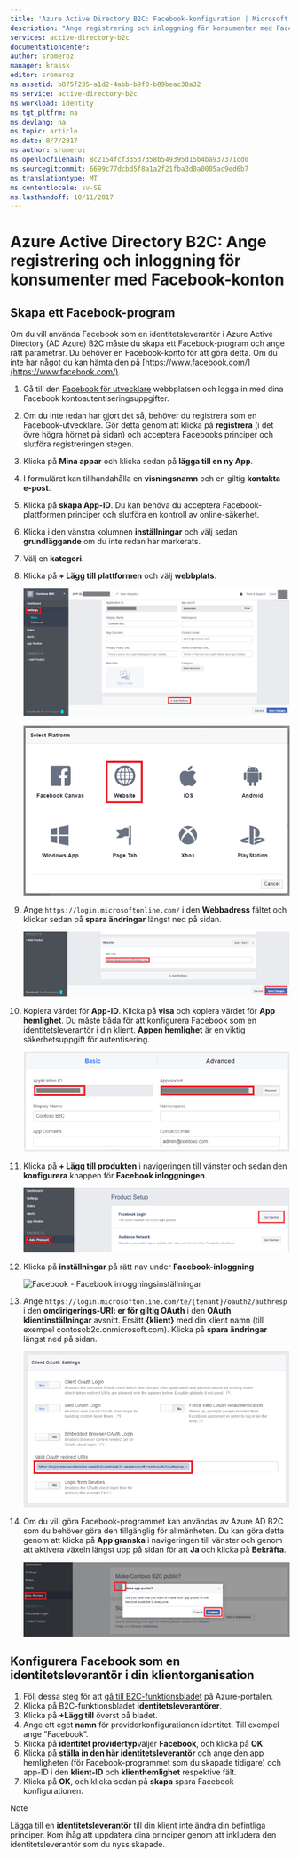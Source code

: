 ```yaml
---
title: 'Azure Active Directory B2C: Facebook-konfiguration | Microsoft Docs'
description: "Ange registrering och inloggning för konsumenter med Facebook-konton i dina program som skyddas av Azure Active Directory B2C."
services: active-directory-b2c
documentationcenter: 
author: sromeroz
manager: krassk
editor: sromeroz
ms.assetid: b875f235-a1d2-4abb-b9f0-b89beac38a32
ms.service: active-directory-b2c
ms.workload: identity
ms.tgt_pltfrm: na
ms.devlang: na
ms.topic: article
ms.date: 8/7/2017
ms.author: sromeroz
ms.openlocfilehash: 8c2154fcf33537358b549395d15b4ba937371cd0
ms.sourcegitcommit: 6699c77dcbd5f8a1a2f21fba3d0a0005ac9ed6b7
ms.translationtype: MT
ms.contentlocale: sv-SE
ms.lasthandoff: 10/11/2017
---
```

# <a name="azure-active-directory-b2c-provide-sign-up-and-sign-in-to-consumers-with-facebook-accounts"></a>Azure Active Directory B2C: Ange registrering och inloggning för konsumenter med Facebook-konton
## <a name="create-a-facebook-application"></a>Skapa ett Facebook-program
Om du vill använda Facebook som en identitetsleverantör i Azure Active Directory (AD Azure) B2C måste du skapa ett Facebook-program och ange rätt parametrar. Du behöver en Facebook-konto för att göra detta. Om du inte har något du kan hämta den på [https://www.facebook.com/](https://www.facebook.com/).

1. Gå till den [Facebook för utvecklare](https://developers.facebook.com/) webbplatsen och logga in med dina Facebook kontoautentiseringsuppgifter.
2. Om du inte redan har gjort det så, behöver du registrera som en Facebook-utvecklare. Gör detta genom att klicka på **registrera** (i det övre högra hörnet på sidan) och acceptera Facebooks principer och slutföra registreringen stegen.
3. Klicka på **Mina appar** och klicka sedan på **lägga till en ny App**. 
4. I formuläret kan tillhandahålla en **visningsnamn** och en giltig **kontakta e-post**.
5. Klicka på **skapa App-ID**. Du kan behöva du acceptera Facebook-plattformen principer och slutföra en kontroll av online-säkerhet.
6. Klicka i den vänstra kolumnen **inställningar** och välj sedan **grundläggande** om du inte redan har markerats.
7. Välj en **kategori**. 
8. Klicka på **+ Lägg till plattformen** och välj **webbplats**.
   
    ![Facebook - inställningar](./media/active-directory-b2c-setup-fb-app/fb-settings.png)
   
    ![Facebook - inställningar - webbplats](./media/active-directory-b2c-setup-fb-app/fb-website.png)
9. Ange `https://login.microsoftonline.com/` i den **Webbadress** fältet och klickar sedan på **spara ändringar** längst ned på sidan.
   
    ![Facebook - Webbadress](./media/active-directory-b2c-setup-fb-app/fb-site-url.png)

10. Kopiera värdet för **App-ID**. Klicka på **visa** och kopiera värdet för **App hemlighet**. Du måste båda för att konfigurera Facebook som en identitetsleverantör i din klient. **Appen hemlighet** är en viktig säkerhetsuppgift för autentisering.
   
    ![Facebook - App-ID & App hemlighet](./media/active-directory-b2c-setup-fb-app/fb-app-id-app-secret.png)
11. Klicka på **+ Lägg till produkten** i navigeringen till vänster och sedan den **konfigurera** knappen för **Facebook inloggningen**.
   
    ![Facebook - Facebook-inloggning](./media/active-directory-b2c-setup-fb-app/fb-login.png)
12. Klicka på **inställningar** på rätt nav under **Facebook-inloggning**

    ![Facebook - Facebook inloggningsinställningar](./media/active-directory-b2c-setup-fb-app/fb-login-settings.png)
13. Ange `https://login.microsoftonline.com/te/{tenant}/oauth2/authresp` i den **omdirigerings-URI: er för giltig OAuth** i den **OAuth klientinställningar** avsnitt. Ersätt **{klient}** med din klient namn (till exempel contosob2c.onmicrosoft.com). Klicka på **spara ändringar** längst ned på sidan.
    
    ![Facebook - OAuth omdirigerings-URI](./media/active-directory-b2c-setup-fb-app/fb-oauth-redirect-uri.png)
14. Om du vill göra Facebook-programmet kan användas av Azure AD B2C som du behöver göra den tillgänglig för allmänheten. Du kan göra detta genom att klicka på **App granska** i navigeringen till vänster och genom att aktivera växeln längst upp på sidan för att **Ja** och klicka på **Bekräfta**.
    
    ![Facebook - App offentliga](./media/active-directory-b2c-setup-fb-app/fb-app-public.png)

## <a name="configure-facebook-as-an-identity-provider-in-your-tenant"></a>Konfigurera Facebook som en identitetsleverantör i din klientorganisation
1. Följ dessa steg för att [gå till B2C-funktionsbladet](active-directory-b2c-app-registration.md#navigate-to-b2c-settings) på Azure-portalen.
2. Klicka på B2C-funktionsbladet **identitetsleverantörer**.
3. Klicka på **+Lägg till** överst på bladet.
4. Ange ett eget **namn** för providerkonfigurationen identitet. Till exempel ange ”Facebook”.
5. Klicka på **identitet providertyp**väljer **Facebook**, och klicka på **OK**.
6. Klicka på **ställa in den här identitetsleverantör** och ange den app hemligheten (för Facebook-programmet som du skapade tidigare) och app-ID i den **klient-ID** och **klienthemlighet** respektive fält.
7. Klicka på **OK**, och klicka sedan på **skapa** spara Facebook-konfigurationen.

> [!NOTE]
> Lägga till en **identitetsleverantör** till din klient inte ändra din befintliga principer. Kom ihåg att uppdatera dina principer genom att inkludera den identitetsleverantör som du nyss skapade.
>